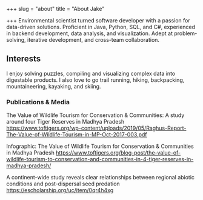 +++
slug = "about"
title = "About Jake"

+++
Environmental scientist turned software developer with a passion for data-driven solutions. Proficient in Java, Python, SQL, and C#, experienced in backend development, data analysis, and visualization. Adept at problem-solving, iterative development, and cross-team collaboration.

## Interests 

I enjoy solving puzzles, compiling and visualizing complex data into digestable products. I also love to go trail running, hiking, backpacking, mountaineering, kayaking, and skiing.

### Publications & Media

The Value of Wildlife Tourism for Conservation & Communities: A study around four Tiger Reserves in Madhya Pradesh
https://www.toftigers.org/wp-content/uploads/2019/05/Raghus-Report-The-Value-of-Wildlife-Tourism-in-MP-Oct-2017-003.pdf

Infographic: The Value of Wildlife Tourism for Conservation & Communities in Madhya Pradesh
https://www.toftigers.org/blog-post/the-value-of-wildlife-tourism-to-conservation-and-communities-in-4-tiger-reserves-in-madhya-pradesh/
							
A continent-wide study reveals clear relationships between regional abiotic conditions and post-dispersal seed predation
https://escholarship.org/uc/item/0qr4h4xg 